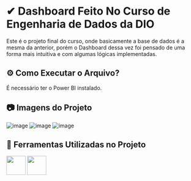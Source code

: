 
# ✔ Dashboard Feito No Curso de Engenharia de Dados da DIO

Este é o projeto final do curso, onde basicamente a base de dados é a mesma da anterior, porém o Dashboard dessa vez foi pensado de uma forma mais intuitiva e com algumas lógicas implementadas.


## ⚙ Como Executar o Arquivo?

É necessário ter o Power BI instalado.


## 📷 Imagens do Projeto
![image](https://github.com/user-attachments/assets/a6409a5a-7a9d-42b5-89f6-08213df3b2fa)
![image](https://github.com/user-attachments/assets/1644d022-7c39-45f4-a8dc-ed288ccf0b53)
![image](https://github.com/user-attachments/assets/727ccce3-27d6-40ae-a6c5-81b88afd4efd)




## 🔗 Ferramentas Utilizadas no Projeto

<div>
  <img width="50px" lang="50px" src="https://cdn.jsdelivr.net/gh/devicons/devicon@latest/icons/figma/figma-original.svg" />
  <img width="50px" lang="50px" src="https://upload.wikimedia.org/wikipedia/commons/thumb/c/cf/New_Power_BI_Logo.svg/1200px-New_Power_BI_Logo.svg.png" />
</div>
